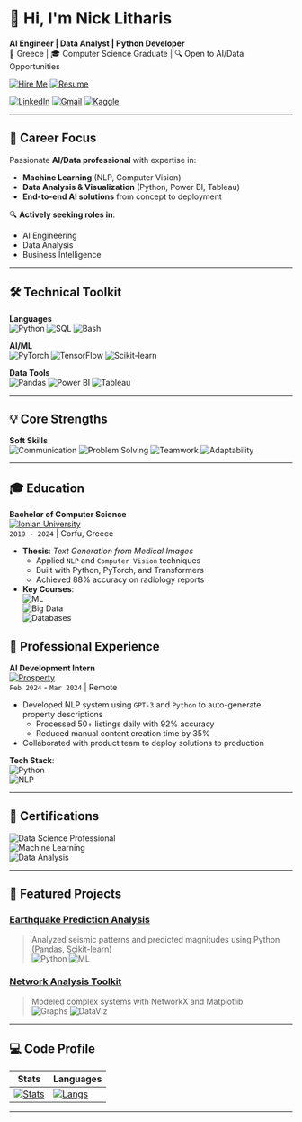 # 👋 Hi, I'm Nick Litharis

**AI Engineer | Data Analyst | Python Developer**  
📍 Greece | 🎓 Computer Science Graduate | 🔍 Open to AI/Data Opportunities  

[![Hire Me](https://img.shields.io/badge/AI%2FData_Specialist-Available_for_Work-8A2BE2?style=for-the-badge&logo=python&logoColor=white)](mailto:nicklitharis@gmail.com)
[![Resume](https://img.shields.io/badge/Resume-Download-FF5722?style=for-the-badge&logo=pdf)](/Nikos_Litharis_CV.pdf)

[![LinkedIn](https://img.shields.io/badge/Connect-0077B5?style=for-the-badge&logo=linkedin)](https://linkedin.com/in/nicklitharis)
[![Gmail](https://img.shields.io/badge/Email-D14836?style=for-the-badge&logo=gmail)](mailto:nicklitharis@gmail.com)
[![Kaggle](https://img.shields.io/badge/Kaggle-20BEFF?style=for-the-badge&logo=kaggle)](https://kaggle.com/nikoslitharis)

---

## 🎯 Career Focus  
Passionate **AI/Data professional** with expertise in:  
- **Machine Learning** (NLP, Computer Vision)  
- **Data Analysis & Visualization** (Python, Power BI, Tableau)  
- **End-to-end AI solutions** from concept to deployment  

🔍 **Actively seeking roles in**:  
- AI Engineering  
- Data Analysis  
- Business Intelligence  

---

## 🛠️ Technical Toolkit

**Languages**  
![Python](https://img.shields.io/badge/Python-3776AB?logo=python&logoColor=white)
![SQL](https://img.shields.io/badge/SQL-4479A1?logo=postgresql&logoColor=white)
![Bash](https://img.shields.io/badge/Bash-4EAA25?logo=gnu-bash&logoColor=white)

**AI/ML**  
![PyTorch](https://img.shields.io/badge/PyTorch-EE4C2C?logo=pytorch&logoColor=white)
![TensorFlow](https://img.shields.io/badge/TensorFlow-FF6F00?logo=tensorflow&logoColor=white)
![Scikit-learn](https://img.shields.io/badge/Scikit_learn-F7931E?logo=scikit-learn&logoColor=white)

**Data Tools**  
![Pandas](https://img.shields.io/badge/Pandas-150458?logo=pandas&logoColor=white)
![Power BI](https://img.shields.io/badge/Power_BI-F2C811?logo=powerbi&logoColor=black)
![Tableau](https://img.shields.io/badge/Tableau-E97627?logo=tableau&logoColor=white)

---

## 💡 Core Strengths

**Soft Skills**  
![Communication](https://img.shields.io/badge/📢-Clear_Communication-8A2BE2)
![Problem Solving](https://img.shields.io/badge/🔍-Problem_Solving-FF7F50)
![Teamwork](https://img.shields.io/badge/👥-Cross_Functional_Collaboration-20B2AA)
![Adaptability](https://img.shields.io/badge/🔄-Fast_Learner-32CD32)

---


## 🎓 Education

**Bachelor of Computer Science**  
[![Ionian University](https://img.shields.io/badge/Ionian_University-005FAB?style=flat&logo=graduation-cap&logoColor=white)](https://ionio.gr)  
`2019 - 2024` | Corfu, Greece  

- **Thesis**: *Text Generation from Medical Images*  
  - Applied `NLP` and `Computer Vision` techniques  
  - Built with Python, PyTorch, and Transformers  
  - Achieved 88% accuracy on radiology reports  
- **Key Courses**:  
  ![ML](https://img.shields.io/badge/-Machine_Learning-FF6F00?style=flat)  
  ![Big Data](https://img.shields.io/badge/-Big_Data-430098?style=flat)  
  ![Databases](https://img.shields.io/badge/-Databases-4479A1?style=flat)  

## 💼 Professional Experience

**AI Development Intern**  
[![Prosperty](https://img.shields.io/badge/Prosperty-AI_Real_Estate-FF6B6B?style=flat&logo=homeadvisor&logoColor=white)](https://theprosperty.com)  
`Feb 2024` - `Mar 2024` | Remote  

- Developed NLP system using `GPT-3` and `Python` to auto-generate property descriptions  
  - Processed 50+ listings daily with 92% accuracy  
  - Reduced manual content creation time by 35%   
- Collaborated with product team to deploy solutions to production  

**Tech Stack**:  
![Python](https://img.shields.io/badge/-Python-3776AB?style=flat&logo=python)  
![NLP](https://img.shields.io/badge/-NLP-4DC71F?style=flat&logo=openai)  

---

## 📜 Certifications  
![Data Science Professional](https://img.shields.io/badge/Data_Science_Professional-Workearly-9C27B0?style=flat&logo=bookstack&logoColor=white)  
![Machine Learning](https://img.shields.io/badge/Machine_Learning-freeCodeCamp-0A0A23?style=flat&logo=freecodecamp&logoColor=white)  
![Data Analysis](https://img.shields.io/badge/Data_Analysis-freeCodeCamp-0A0A23?style=flat&logo=google-analytics&logoColor=white)  

---


## 🚀 Featured Projects

### [Earthquake Prediction Analysis](https://github.com/NickLitharis/earthquake-prediction)
> Analyzed seismic patterns and predicted magnitudes using Python (Pandas, Scikit-learn)  
> ![Python](https://img.shields.io/badge/-Python-blue) ![ML](https://img.shields.io/badge/-Machine%20Learning-orange)

### [Network Analysis Toolkit](https://github.com/NickLitharis/networkxplorer)
> Modeled complex systems with NetworkX and Matplotlib  
> ![Graphs](https://img.shields.io/badge/-Graph%20Theory-green) ![DataViz](https://img.shields.io/badge/-Visualization-yellow)

---

## 💻 Code Profile  
| Stats | Languages |  
|-------|-----------|  
| [![Stats](https://github-readme-stats.vercel.app/api?username=NickLitharis&theme=vue&hide_border=true)](https://github.com/NickLitharis) | [![Langs](https://github-readme-stats.vercel.app/api/top-langs/?username=NickLitharis&layout=compact&theme=vue&hide_border=true)](https://github.com/NickLitharis) |  

---

